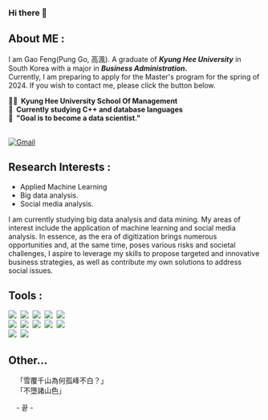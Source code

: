### Hi there 👋

## About ME :

I am Gao Feng(Pung Go, 高渢). A graduate of <b>_Kyung Hee University_</b> in South Korea with a major in <b>_Business Administration_.</b><br> Currently, I am preparing to apply for the Master's program for the spring of 2024. If you wish to contact me, please click the button below.

<b>
  👨‍🎓&nbsp;&nbsp;Kyung Hee University School Of Management<br>
  🏃&nbsp;&nbsp;Currently studying C++ and database languages<br>
  💭&nbsp;&nbsp;"Goal is to become a data scientist."
</b>

<br>
<br>

[![Gmail](https://img.shields.io/badge/Gmail-000000?style=flat-square&logo=gmail&logoColor=white)](mailto:pung991117@gmail.com?subject=From%20Github%20-%C2%A0)

## Research Interests :
 - Applied Machine Learning
 - Big data analysis.
 - Social media analysis.<br>

I am currently studying big data analysis and data mining. My areas of interest include the application of machine learning and social media analysis. In essence, as the era of digitization brings numerous opportunities and, at the same time, poses various risks and societal challenges, I aspire to leverage my skills to propose targeted and innovative business strategies, as well as contribute my own solutions to address social issues.

## Tools :

<div>
  <img src="https://img.shields.io/badge/R-276DC3?style=flat&logo=r&logoColor=white"/>&nbsp;
  <img src="https://img.shields.io/badge/Python-3776AB?style=flat&logo=python&logoColor=white"/>&nbsp;
  <img src="https://img.shields.io/badge/HTML5-E34F26?style=flat&logo=html5&logoColor=white"/>&nbsp;
  <img src="https://img.shields.io/badge/CSS3-1572B6?style=flat&logo=css3&logoColor=white"/>&nbsp;
  <img src="https://img.shields.io/badge/JavaScript-F7DF1E?style=flat&logo=javaScript&logoColor=black"/><br>
  <img src="https://img.shields.io/badge/Pycharm-000000?style=flat&logo=pycharm&logoColor=white"/>&nbsp;
  <img src="https://img.shields.io/badge/Jupyter-F37626?style=flat&logo=jupyter&logoColor=white"/>&nbsp;
  <img src="https://img.shields.io/badge/RStudio-75AADB?style=flat&logo=rstudio&logoColor=white"/>&nbsp;
  <img src="https://img.shields.io/badge/Visual Studio Code-007ACC?style=flat&logo=visualstudiocode&logoColor=white"/>&nbsp;
  <img src="https://img.shields.io/badge/Tableau-E97627?style=flat&logo=tableau&logoColor=white"/>&nbsp;<br>
  <img src="https://img.shields.io/badge/MySQL-4479A1?style=flat&logo=mysql&logoColor=white"/>&nbsp;
  <img src="https://img.shields.io/badge/MongoDB-47A248?style=flat&logo=mongodb&logoColor=white"/>&nbsp;
</div>

## Other... 

&nbsp;&nbsp;&nbsp;&nbsp;「雪覆千山為何孤峰不白？」<br>
&nbsp;&nbsp;&nbsp;&nbsp;「不墮諸山色」
  <br>

&nbsp;&nbsp;&nbsp;&nbsp;- 끝 -

<!--
**Gooopung/Gooopung** is a ✨ _special_ ✨ repository because its `README.md` (this file) appears on your GitHub profile.

Here are some ideas to get you started:

- 🔭 I’m currently working on ...
- 🌱 I’m currently learning ...
- 👯 I’m looking to collaborate on ...
- 🤔 I’m looking for help with ...
- 💬 Ask me about ...
- 📫 How to reach me: ...
- 😄 Pronouns: ...
- ⚡ Fun fact: ...
-->

